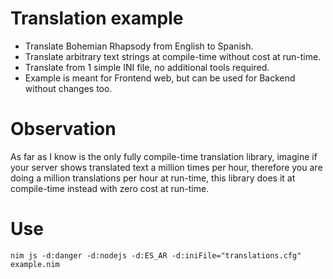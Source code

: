 # Translation example

- Translate Bohemian Rhapsody from English to Spanish.
- Translate arbitrary text strings at compile-time without cost at run-time.
- Translate from 1 simple INI file, no additional tools required.
- Example is meant for Frontend web, but can be used for Backend without changes too.


# Observation

As far as I know is the only fully compile-time translation library,
imagine if your server shows translated text a million times per hour,
therefore you are doing a million translations per hour at run-time,
this library does it at compile-time instead with zero cost at run-time.


# Use

`nim js -d:danger -d:nodejs -d:ES_AR -d:iniFile="translations.cfg" example.nim`
